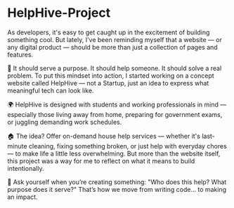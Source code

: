 # HelpHive-Project 
As developers, it's easy to get caught up in the excitement of building something cool. But lately, I've been reminding myself that a website — or any digital product — should be more than just a collection of pages and features.

🔁 It should serve a purpose. It should help someone. It should solve a real problem.
To put this mindset into action, I started working on a concept website called HelpHive — not a Startup, just an idea to express what meaningful tech can look like.

🌍 HelpHive is designed with students and working professionals in mind — especially those living away from home, preparing for government exams, or juggling demanding work schedules.

🏠 The idea? Offer on-demand house help services — whether it's last-minute cleaning, fixing something broken, or just help with everyday chores — to make life a little less overwhelming.
But more than the website itself, this project was a way for me to reflect on what it means to build intentionally.

🧠 Ask yourself when you’re creating something:
"Who does this help? What purpose does it serve?"
 That’s how we move from writing code… to making an impact.
